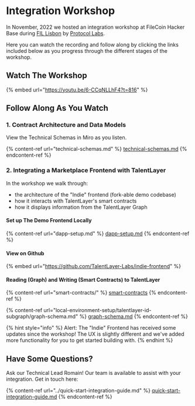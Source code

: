 # Integration Workshop

In November, 2022 we hosted an integration workshop at FileCoin Hacker Base during [FIL Lisbon](https://fil-lisbon.io/) by [Protocol Labs](https://protocol.ai/). &#x20;

Here you can watch the recording and follow along by clicking the links included below as you progress through the different stages of the workshop.&#x20;

## Watch The Workshop

{% embed url="https://youtu.be/6-CCqNLLhF4?t=816" %}

## Follow Along As You Watch

### 1. Contract Architecture and Data Models

View the Technical Schemas in Miro as you listen.

{% content-ref url="technical-schemas.md" %}
[technical-schemas.md](technical-schemas.md)
{% endcontent-ref %}

### 2. Integrating a Marketplace Frontend with TalentLayer

In the workshop we walk through:

* the architecture of the "Indie" frontend (fork-able demo codebase)
* how it interacts with TalentLayer's smart contracts
* how it displays information from the TalentLayer Graph

#### Set up The Demo Frontend Locally

{% content-ref url="dapp-setup.md" %}
[dapp-setup.md](dapp-setup.md)
{% endcontent-ref %}

#### View on Github

{% embed url="https://github.com/TalentLayer-Labs/indie-frontend" %}

#### Reading (Graph) and Writing (Smart Contracts) to TalentLayer

{% content-ref url="smart-contracts/" %}
[smart-contracts](smart-contracts/)
{% endcontent-ref %}

{% content-ref url="local-environment-setup/talentlayer-id-subgraph/graph-schema.md" %}
[graph-schema.md](local-environment-setup/talentlayer-id-subgraph/graph-schema.md)
{% endcontent-ref %}

{% hint style="info" %}
Alert: The "Indie" Frontend has received some updates since the workshop! The UX is slightly different and we've added more functionality for you to get started building with.&#x20;
{% endhint %}

## Have Some Questions?&#x20;

Ask our Technical Lead Romain! Our team is available to assist with your integration. Get in touch here:&#x20;

{% content-ref url="../quick-start-integration-guide.md" %}
[quick-start-integration-guide.md](../quick-start-integration-guide.md)
{% endcontent-ref %}
